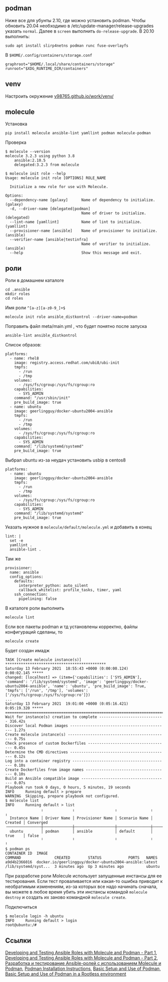 ## podman

Ниже все для убунты 2.10, где можно установить podman.
Чтобы обновить 20.04 необходимо в /etc/update-manager/release-upgrades указать `normal`. Далее в `screen` выполнить `do-release-upgrade`.
В 20.10 выполнить:
```text
sudo apt install slirp4netns podman runc fuse-overlayfs
```
В `$HOME/.config/containers/storage.conf`
```text
graphroot="$HOME/.local/share/containers/storage"
runroot="$XDG_RUNTIME_DIR/containers"
```

## venv

Настроить окружение [v98765.github.io/work/venv/](https://v98765.github.io/work/venv/)

## molecule

Установка
```text
pip install molecule ansible-lint yamllint podman molecule-podman
```
Проверка
```text
$ molecule --version
molecule 3.2.3 using python 3.8
    ansible:2.10.5
    delegated:3.2.3 from molecule

$ molecule init role --help
Usage: molecule init role [OPTIONS] ROLE_NAME

  Initialize a new role for use with Molecule.

Options:
  --dependency-name [galaxy]      Name of dependency to initialize. (galaxy)
  -d, --driver-name [delegated|podman]
                                  Name of driver to initialize. (delegated)
  --lint-name [yamllint]          Name of lint to initialize. (yamllint)
  --provisioner-name [ansible]    Name of provisioner to initialize. (ansible)
  --verifier-name [ansible|testinfra]
                                  Name of verifier to initialize. (ansible)
  --help                          Show this message and exit.
```

## роли

Роли в домашнем каталоге
```text
cd .ansible
mkdir roles
cd roles
```
Имя роли `^[a-z][a-z0-9_]+$`
```text
molecule init role ansible_distkontrol --driver-name=podman
```
Поправить файл meta/main.yml , что будет понятно после запуска
```text
ansible-lint ansible_distkontrol
```
Список образов:
```text
platforms:
  - name: rhel8
    image: registry.access.redhat.com/ubi8/ubi-init
    tmpfs:
      - /run
      - /tmp
    volumes:
      - /sys/fs/cgroup:/sys/fs/cgroup:ro
    capabilities:
      - SYS_ADMIN
    command: "/usr/sbin/init"
    pre_build_image: true
  - name: ubuntu
    image: geerlingguy/docker-ubuntu2004-ansible
    tmpfs:
      - /run
      - /tmp
    volumes:
      - /sys/fs/cgroup:/sys/fs/cgroup:ro
    capabilities:
      - SYS_ADMIN
    command: "/lib/systemd/systemd"
    pre_build_image: true
```
Выбрал ubuntu из-за неудач установить usbip в centos8
```text
platforms:
  - name: ubuntu
    image: geerlingguy/docker-ubuntu2004-ansible
    tmpfs:
      - /run
      - /tmp
    volumes:
      - /sys/fs/cgroup:/sys/fs/cgroup:ro
    capabilities:
      - SYS_ADMIN
    command: "/lib/systemd/systemd"
    pre_build_image: true
```
Указать нужное в `molecule/default/molecule.yml` и добавить в конец
```text
lint: |
  set -e
  yamllint .
  ansible-lint .
```
Там же
```text
provisioner:
  name: ansible
  config_options:
    defaults:
      interpreter_python: auto_silent
      callback_whitelist: profile_tasks, timer, yaml
    ssh_connection:
      pipelining: false
```
В каталоге роли выполнить
```text
molecule lint
```
Если все пакеты podman и тд установлены корректно, файлы конфигураций сделаны, то
```text
molecule create
```
Будет создан имадж
```text
TASK [Create molecule instance(s)] *********************************************
Saturday 13 February 2021  18:55:43 +0000 (0:00:00.124)       0:00:02.145 *****
changed: [localhost] => (item={'capabilities': ['SYS_ADMIN'], 'command': '/lib/systemd/systemd', 'image': 'geerlingguy/docker-ubuntu2004-ansible', 'name': 'ubuntu', 'pre_build_image': True, 'tmpfs': ['/run', '/tmp'], 'volumes': ['/sys/fs/cgroup:/sys/fs/cgroup:ro']})
...
Saturday 13 February 2021  19:01:00 +0000 (0:05:16.421)       0:05:19.320 *****
===============================================================================
Wait for instance(s) creation to complete ----------------------------- 316.42s
Discover local Podman images -------------------------------------------- 1.27s
Create molecule instance(s) --------------------------------------------- 0.75s
Check presence of custom Dockerfiles ------------------------------------ 0.45s
Determine the CMD directives -------------------------------------------- 0.12s
Log into a container registry ------------------------------------------- 0.10s
Create Dockerfiles from image names ------------------------------------- 0.10s
Build an Ansible compatible image --------------------------------------- 0.07s
Playbook run took 0 days, 0 hours, 5 minutes, 19 seconds
INFO     Running default > prepare
WARNING  Skipping, prepare playbook not configured.
$ molecule list
INFO     Running default > list
                ╷             ╷                  ╷               ╷         ╷
  Instance Name │ Driver Name │ Provisioner Name │ Scenario Name │ Created │ Converged
╶───────────────┼─────────────┼──────────────────┼───────────────┼─────────┼───────────╴
  ubuntu        │ podman      │ ansible          │ default       │ true    │ false
                ╵             ╵                  ╵               ╵         ╵
$ podman ps
CONTAINER ID  IMAGE                                                   COMMAND               CREATED        STATUS            PORTS   NAMES
a9d4b2366016  docker.io/geerlingguy/docker-ubuntu2004-ansible:latest  /lib/systemd/syst...  3 minutes ago  Up 3 minutes ago          ubuntu
```
При разработке роли Molecule использует запущенные инстансы для ее тестирования.
Если тест проваливается или какая-то ошибка приводит к необратимым изменениям, из-за которых все надо начинать сначала,
вы можете в любое время убить эти инстансы командой `molecule destroy` и создать их заново командной `molecule create`.

Подключиться
```text
$ molecule login -h ubuntu
INFO     Running default > login
root@ubuntu:/#
```


## Ссылки
[Developing and Testing Ansible Roles with Molecule and Podman - Part 1](https://www.ansible.com/blog/developing-and-testing-ansible-roles-with-molecule-and-podman-part-1), 
[Developing and Testing Ansible Roles with Molecule and Podman - Part 2](https://www.ansible.com/blog/developing-and-testing-ansible-roles-with-molecule-and-podman-part-2), 
[Разработка и тестирование Ansible-ролей с использованием Molecule и Podman](https://habr.com/ru/company/redhatrussia/blog/519452/), 
[Podman Installation Instructions](https://podman.io/getting-started/installation), 
[Basic Setup and Use of Podman](https://github.com/containers/podman/blob/master/docs/tutorials/podman_tutorial.md), 
[Basic Setup and Use of Podman in a Rootless environment](https://github.com/containers/podman/blob/master/docs/tutorials/rootless_tutorial.md)
